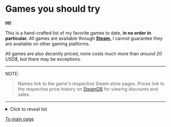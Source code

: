 # Games you should try
**Hi!**

This is a hand-crafted list of my favorite games to date, **in no order in particular.** All games are available through **[Steam.](https://store.steampowered.com/)** I cannot guarantee they are available on other gaming platforms.

All games are also decently priced, none costs much more than *around 20 USD$*, but there may be exceptions.

---
NOTE:

> Names link to the game's respective Steam store pages. Prices link to the respective price history on [SteamDB](https://steamdb.info/) for viewing discounts and sales.

---
<details>
<summary> Click to reveal list </summary>

| Game                                                                                                                | Genre               | Price (€)
| -                                                                                                                   | -                   | -
|[Bug Fables: The Everlasting Sapling](https://store.steampowered.com/app/1082710/Bug_Fables_The_Everlasting_Sapling/)| JRPG                | [16,79](https://steamdb.info/app/1082710/)
|[Hollow Knight](https://store.steampowered.com/app/367520/Hollow_Knight/)                                            | Metroidvania        | [14,99](https://steamdb.info/app/367520/)
|[Celeste](https://store.steampowered.com/app/504230/Celeste/)                                                        | Puzzle Platformer   | [9,99](https://steamdb.info/app/504230/)
|[PAYDAY 2](https://store.steampowered.com/app/218620/PAYDAY_2/)                                                      | Horde Shooter       | [9,99](https://steamdb.info/app/218620/)
|[Undertale](https://store.steampowered.com/app/391540/Undertale/)                                                    | JRPG                | [9,99](https://steamdb.info/app/391540/)
|[DELTARUNE (Demo)](https://store.steampowered.com/app/1671210/DELTARUNE/)                                            | JRPG                | Free!
|[Spin Rhythm XD](https://store.steampowered.com/app/1058830/Spin_Rhythm_XD/)                                         | Rhythm              | [17,99](https://steamdb.info/app/1058830/)
|[Furi](https://store.steampowered.com/app/423230/Furi/)                                                              | Action              | [19,99](https://steamdb.info/app/423230/)
|[Just Shapes & Beats](https://store.steampowered.com/app/531510/Just_Shapes__Beats/)                                 | Rhythm/Bullet Hell  | [16,79](https://steamdb.info/app/531510/)
|[Deep Rock Galactic](https://store.steampowered.com/app/548430/Deep_Rock_Galactic/)                                  | Horde Shooter       | [29,99](https://steamdb.info/app/548430/)
|[Hot Lava](https://store.steampowered.com/app/382560/Hot_Lava/)                                                      | Platformer          | [16,79](https://steamdb.info/app/382560/)
|[Rhythm Doctor](https://store.steampowered.com/app/774181/Rhythm_Doctor/)                                            | Rhythm              | [13,29](https://steamdb.info/app/774181/)
|[Rec Room](https://store.steampowered.com/app/471710/Rec_Room/)                                                      | Social              | Free!
|[Enter the Gungeon](https://store.steampowered.com/app/311690/Enter_the_Gungeon/)                                    | Roguelike           | [14,99](https://steamdb.info/app/311690/)
|[ULTRAKILL](https://store.steampowered.com/app/1229490/ULTRAKILL/)                                                   | Action/Shooter      | [20,99](https://steamdb.info/app/1229490/)
</details>

[To main page](/index.md)
